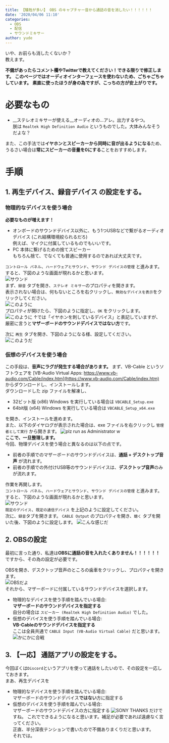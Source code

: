 ```yaml
---
title: 【犠牲が多い】 OBS のキャプチャー音から通話の音を消したい！！！！！！
date: '2020/04/06 11:10'
categories:
  - OBS
  - 配信
  - サウンドミキサー
author: yude
---
```

いや、お前らも消したくないか？  
教えます。
<!--more-->
**不備があったらコメント欄やTwitterで教えてください！できる限りで修正します。**
**このページではオーディオインターフェースを使わないため、ごちゃごちゃしています。**
**素直に使ったほうが身の為ですが、こっちの方が安上がりです。**
# 必要なもの
* __ステレオミキサーが使える__オーディオの...アレ。出力するやつ。  
朕は `Realtek High Definition Audio` というものでした。大体みんなそうだよな？


また、この手法では**イヤホンとスピーカーから同時に音が出るようになる**ため、うるさい場合は**常にスピーカーの音量を0にする**ことをおすすめします。
# 手順
## 1. 再生デバイス、録音デバイス の設定をする。

### 物理的なデバイスを使う場合
**必要なものが増えます！**  
* オンボードのサウンドデバイス以外に、もう1つUSBなどで繋がるオーディオデバイス (これ結構環境絞られるだろ)  
例えば、マイクに付属しているものでもいいです。
* PC 本体に繋げるための捨てスピーカー  
もちろん捨て、でなくても普通に使用するのであれば大丈夫です。

`コントロール パネル`、`ハードウェアとサウンド`、`サウンド デバイスの管理` と進みます。  
すると、下図のような画面が現れるかと思います。  
![サウンド](../assets/images/soundmix_obs/1.png)  
まず、`録音` タブを開き、`ステレオ ミキサー`のプロパティを開きます。  
表示されない場合は、何もないところを右クリックし、`無効なデバイスを表示`をクリックしてください。  
![このように](../assets/images/soundmix_obs/2.png)  
プロパティが開けたら、下図のように指定し、`OK` をクリックします。
![このように](../assets/images/soundmix_obs/3.png)
↑では「イヤホンを刺しているデバイス」と表記していますが、厳密に言うと**マザーボードのサウンドデバイスではない方**です。

次に `再生` タブを開き、下図のようになる様、設定してください。  
![このようだ](../assets/images/soundmix_obs/4.png)

### 仮想のデバイスを使う場合
この手段は、**音声にラグが発生する場合があります。**
まず、VB-Cable というソフトウェアを [VB-Audio Virtual Apps: https://www.vb-audio.com/Cable/index.htm](https://www.vb-audio.com/Cable/index.htm) からダウンロードし、インストールします。  
ダウンロードした zip ファイルを解凍し、
* 32ビット版 (x86) Windows を実行している場合は `VBCABLE_Setup.exe`  
* 64bit版 (x64) Windows を実行している場合は `VBCABLE_Setup_x64.exe`  

を開き、インストールを進めます。  
また、以下のダイヤログが表示された場合は、exe ファイルを右クリックし `管理者として実行` から開きます。
![plz run as Administrator w](../assets/images/soundmix_obs/5.png)  
**ここで、一旦整理します。**  
今回、物理デバイスを使う場合と異なるのは以下の点です。  
* 前者の手順でのマザーボードのサウンドデバイスは、**通話 + デスクトップ音声** が流れます。
* 前者の手順での外付けUSB等のサウンドデバイスは、**デスクトップ音声**のみが流れます。

作業を再開します。  
`コントロール パネル`、`ハードウェアとサウンド`、`サウンド デバイスの管理` と進みます。  
すると、下図のような画面が現れるかと思います。  
![サウンド](../assets/images/soundmix_obs/6.png)  
`既定のデバイス`、`既定の通信デバイス` を上記のように設定してください。  
次に、`録音`タブを開きます。
`CABLE Output` のプロパティを開き、`聴く` タブを開いた後、下図のように設定します。
![こんな感じだ](../assets/images/soundmix_obs/7.png)

## 2. OBSの設定
最初に言った通り、私達は**OBSに通話の音を入れたくありません！！！！！！**  
ですから、その為の設定が必要です。

OBSを開き、デスクトップ音声のところの歯車をクリックし、プロパティを開きます。  
![OBSだよ](../assets/images/soundmix_obs/8.png)  
それから、マザーボードに付属しているサウンドデバイスを選択します。

* 物理的なデバイスを使う手順を踏んでいる場合:  
**マザーボードのサウンドデバイスを指定する**  
自分の場合は `スピーカー (Realtek High Definition Audio)` でした。  
* 仮想のデバイスを使う手順を踏んでいる場合:  
**VB-Cableのサウンドデバイスを指定する**  
ここは全員共通で `CABLE Input (VB-Audio Virtual Cable)` だと思います。  
![かにかに合戦](../assets/images/soundmix_obs/9.png)

## 3. 【一応】 通話アプリの設定をする。
今回ぼくは`Discord`というアプリを使って通話をしたいので、その設定を一応しておきます。  
まあ、再生デバイスを

* 物理的なデバイスを使う手順を踏んでいる場合:  
マザーボードのサウンドデバイス**ではない**方に指定する 
* 仮想のデバイスを使う手順を踏んでいる場合:  
マザーボードのサウンドデバイスの方に指定する 
![SONY THANKS](../assets/images/soundmix_obs/10.png)
だけですね。
これでできるようになると思います。補足が必要であれば遠慮なく言ってください。  
正直、半分深夜テンションで書いたので不備ありまくりだと思います。  
それでは。

